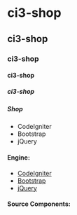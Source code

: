 # ci3-shop
## ci3-shop
### ci3-shop
#### ci3-shop
##### ci3-shop
##### Shop

- CodeIgniter
- Bootstrap
- jQuery


#### Engine:
- [CodeIgniter](https://codeigniter.com)
- [Bootstrap](https://getbootstrap.com/)
- [jQuery](https://jquery.com/)

#### Source Components:
